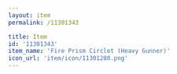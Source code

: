 ```yaml
---
layout: item
permalink: /11301343

title: Item
id: '11301343'
item_name: 'Fire Prism Circlet (Heavy Gunner)'
icon_url: 'item/icon/11301280.png'
---
```

